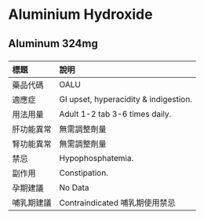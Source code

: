 # Aluminium Hydroxide

## Aluminum 324mg

##### 

| 標題       | 說明                                  |
|:-----------|:--------------------------------------|
| 藥品代碼   | OALU                                  |
| 適應症     | GI upset, hyperacidity & indigestion. |
| 用法用量   | Adult 1-2 tab 3-6 times daily.        |
| 肝功能異常 | 無需調整劑量                          |
| 腎功能異常 | 無需調整劑量                          |
| 禁忌       | Hypophosphatemia.                     |
| 副作用     | Constipation.                         |
| 孕期建議   | No Data                               |
| 哺乳期建議 | Contraindicated 哺乳期使用禁忌        |

